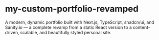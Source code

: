 # my-custom-portfolio-revamped

A modern, dynamic portfolio built with Next.js, TypeScript, shadcn/ui, and Sanity.io — a complete revamp from a static React version to a content-driven, scalable, and beautifully styled personal site.
